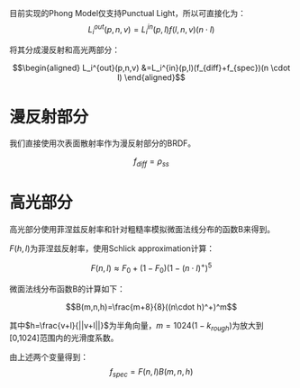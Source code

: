 目前实现的Phong Model仅支持Punctual Light，所以可直接化为：
$$L_i^{out}(p,n,v)=L_i^{in}(p,l)f(l,n,v)(n \cdot l)$$

将其分成漫反射和高光两部分：

$$\begin{aligned}
L_i^{out}(p,n,v)
    &=L_i^{in}(p,l)(f_{diff}+f_{spec})(n \cdot l)
\end{aligned}$$

# 漫反射部分
我们直接使用次表面散射率作为漫反射部分的BRDF。

$$
f_{diff}=\rho_{ss}
$$

# 高光部分
高光部分使用菲涅兹反射率和针对粗糙率模拟微面法线分布的函数B来得到。

$F(h,l)$为菲涅兹反射率，使用Schlick approximation计算：

$$F(n,l)\approx F_0+(1-F_0)(1-(n\cdot l)^+)^5$$

微面法线分布函数B的计算如下：

$$B(m,n,h)=\frac{m+8}{8}((n\cdot h)^+)^m$$

其中$h=\frac{v+l}{||v+l||}$为半角向量，$m=1024(1-k_{rough})$为放大到[0,1024]范围内的光滑度系数。

由上述两个变量得到：
$$f_{spec}=F(n,l)B(m,n,h)$$